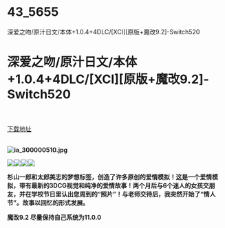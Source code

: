 # 43_5655
深爱之吻/原汁日文/本体+1.0.4+4DLC/[XCI][原版+魔改9.2]-Switch520
# 深爱之吻/原汁日文/本体+1.0.4+4DLC/[XCI][原版+魔改9.2]-Switch520
 <br/></br>
[下载地址](https://www.switch520.cc/article/5655 "下载地址")
<br/></br>

<p><strong><img title="ia_300000510.jpg" src="https://www.switch520.cc/muke_img/2021_07_22_f63b24bbbf1fb.jpg" alt="ia_300000510.jpg">&nbsp;</strong></p>
<p><strong><img src="https://pic.downk.cc/item/5f411436160a154a67b39e13.jpg"><img src="https://pic.downk.cc/item/5f411436160a154a67b39e45.jpg"><img src="https://pic.downk.cc/item/5f411436160a154a67b39e53.jpg"><img src="https://pic.downk.cc/item/5f411436160a154a67b39e5b.jpg"></strong></p>
<p><strong>杉山一郎和太郎美志的梦想标签，创造了许多原创的爱情模拟！这是一个爱情模拟，带有最新的3DCG视觉和纯净的爱情故事！两个月后与6个迷人的女孩交朋友，并在学校节日里认出您周到的“照片”！与老师交待后，我突然开始了“情人节”。故事以回忆的形式发展。</strong></p>
<p><strong>魔改9.2 尽量保持自己系统为11.0.0</strong></p>
